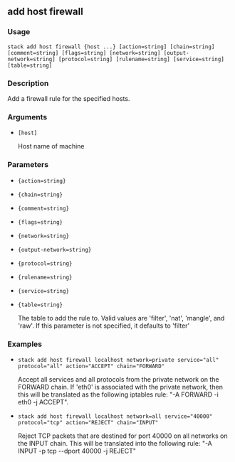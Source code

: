 ## add host firewall

### Usage

`stack add host firewall {host ...} [action=string] [chain=string] [comment=string] [flags=string] [network=string] [output-network=string] [protocol=string] [rulename=string] [service=string] [table=string]`

### Description


Add a firewall rule for the specified hosts.



### Arguments

* `[host]`

   Host name of machine


### Parameters
* `{action=string}`
* `{chain=string}`
* `{comment=string}`
* `{flags=string}`
* `{network=string}`
* `{output-network=string}`
* `{protocol=string}`
* `{rulename=string}`
* `{service=string}`
* `{table=string}`

   The table to add the rule to. Valid values are 'filter',
	'nat', 'mangle', and 'raw'. If this parameter is not
	specified, it defaults to 'filter'

### Examples

* `stack add host firewall localhost network=private service="all" protocol="all" action="ACCEPT" chain="FORWARD"`

   Accept all services and all protocols from the private network on
	the FORWARD chain.
	If 'eth0' is associated with the private network, then this will
	be translated as the following iptables rule:
	"-A FORWARD -i eth0 -j ACCEPT".

* `stack add host firewall localhost network=all service="40000"         protocol="tcp" action="REJECT" chain="INPUT"`

   Reject TCP packets that are destined for port 40000 on all networks
	on the INPUT chain.
	This will be translated into the following rule:
	"-A INPUT -p tcp --dport 40000 -j REJECT"




